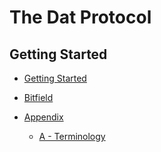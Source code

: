 # The Dat Protocol

## Getting Started
- [Getting Started](./getting-started.md)
- [Bitfield](./bitfield.md)

- [Appendix](./appendix.md)
  - [A - Terminology](./terminology.md)
